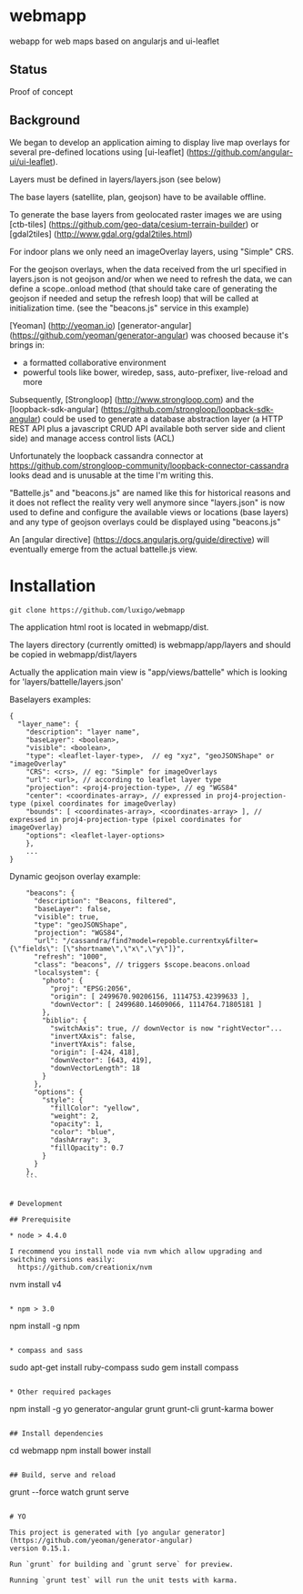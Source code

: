 # webmapp
webapp for web maps based on angularjs and ui-leaflet

## Status
Proof of concept

## Background
We began to develop an application aiming to display live map overlays for several pre-defined locations using [ui-leaflet] (https://github.com/angular-ui/ui-leaflet).

Layers must be defined in layers/layers.json (see below)

The base layers (satellite, plan, geojson) have to be available offline.

To generate the base layers from geolocated raster images we are using [ctb-tiles] (https://github.com/geo-data/cesium-terrain-builder) or [gdal2tiles] (http://www.gdal.org/gdal2tiles.html)

For indoor plans we only need an imageOverlay layers, using "Simple" CRS.

For the geojson overlays, when the data received from the url specified in layers.json is not geojson and/or when we need to refresh the data, we can define a scope.<className>.onload method (that should take care of generating the geojson if needed and setup the refresh loop) that will be called at initialization time. (see the "beacons.js" service in this example)

[Yeoman] (http://yeoman.io) [generator-angular] (https://github.com/yeoman/generator-angular) was choosed because it's brings in:
- a formatted collaborative environment
- powerful tools like bower, wiredep, sass, auto-prefixer, live-reload and more

Subsequently, [Strongloop] (http://www.strongloop.com) and the [loopback-sdk-angular] (https://github.com/strongloop/loopback-sdk-angular) could be used to generate a database abstraction layer (a HTTP REST API plus a javascript CRUD API available both server side and client side) and manage access control lists (ACL) 

Unfortunately the loopback cassandra connector at https://github.com/strongloop-community/loopback-connector-cassandra looks dead and is unusable at the time I'm writing this.

"Battelle.js" and "beacons.js" are named like this for historical reasons and it does not reflect the reality very well anymore since "layers.json" is now used to define and configure the available views or locations (base layers) and any type of geojson overlays could be displayed using "beacons.js"

An [angular directive] (https://docs.angularjs.org/guide/directive) will eventually emerge from the actual battelle.js view.


# Installation
```
git clone https://github.com/luxigo/webmapp
```

The application html root is located in webmapp/dist.

The layers directory (currently omitted) is webmapp/app/layers and should be copied in webmapp/dist/layers

Actually the application main view is "app/views/battelle" which is looking for 'layers/battelle/layers.json'

Baselayers examples:
```
{ 
  "layer_name": {
    "description": "layer name",
    "baseLayer": <boolean>,
    "visible": <boolean>,
    "type": <leaflet-layer-type>,  // eg "xyz", "geoJSONShape" or "imageOverlay"
    "CRS": <crs>, // eg: "Simple" for imageOverlays
    "url": <url>, // according to leaflet layer type
    "projection": <proj4-projection-type>, // eg "WGS84"
    "center": <coordinates-array>, // expressed in proj4-projection-type (pixel coordinates for imageOverlay)
    "bounds": [ <coordinates-array>, <coordinates-array> ], // expressed in proj4-projection-type (pixel coordinates for imageOverlay)
    "options": <leaflet-layer-options>
    },
    ...
}
```
Dynamic geojson overlay example:

```
    "beacons": {
      "description": "Beacons, filtered",
      "baseLayer": false,
      "visible": true,
      "type": "geoJSONShape",
      "projection": "WGS84",
      "url": "/cassandra/find?model=repoble.currentxy&filter={\"fields\": [\"shortname\",\"x\",\"y\"]}",
      "refresh": "1000",
      "class": "beacons", // triggers $scope.beacons.onload
      "localsystem": {
        "photo": {
          "proj": "EPSG:2056",
          "origin": [ 2499670.90206156, 1114753.42399633 ],
          "downVector": [ 2499680.14609066, 1114764.71805181 ]
        },
        "biblio": {
          "switchAxis": true, // downVector is now "rightVector"...
          "invertXAxis": false,
          "invertYAxis": false,
          "origin": [-424, 418],
          "downVector": [643, 419],
          "downVectorLength": 18
        }
      },
      "options": {
        "style": {
          "fillColor": "yellow",
          "weight": 2,
          "opacity": 1,
          "color": "blue",
          "dashArray": 3,
          "fillOpacity": 0.7
        }
      }
    },
    ```
  
  
# Development

## Prerequisite

* node > 4.4.0

I recommend you install node via nvm which allow upgrading and switching versions easily:
  https://github.com/creationix/nvm
```
nvm install v4
```

* npm > 3.0
```
npm install -g npm
```

* compass and sass
``` 
sudo apt-get install ruby-compass 
sudo gem install compass
```

* Other required packages
```
npm install -g yo generator-angular grunt grunt-cli grunt-karma bower
```

## Install dependencies
```
cd webmapp
npm install
bower install
```

## Build, serve and reload
```
grunt --force watch
grunt serve
```

# YO

This project is generated with [yo angular generator](https://github.com/yeoman/generator-angular)
version 0.15.1.

Run `grunt` for building and `grunt serve` for preview.

Running `grunt test` will run the unit tests with karma.
